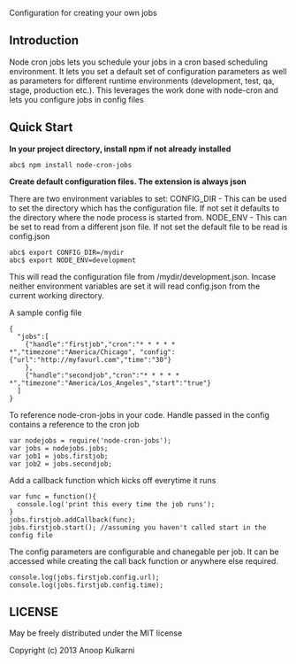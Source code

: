 Configuration for creating your own jobs

Introduction
------------

Node cron jobs lets you schedule your jobs in a cron based scheduling environment. It lets you set a default set of configuration parameters as well as parameters for different runtime environments (development, test, qa, stage, production etc.). 
This leverages the work done with node-cron and lets you configure jobs in config files

Quick Start
-----------

**In your project directory, install npm if not already installed**

    abc$ npm install node-cron-jobs

**Create default configuration files. The extension is always json**

There are two environment variables to set:
CONFIG_DIR - This can be used to set the directory which has the configuration file. If not set it defaults to the directory where the node process is started from.
NODE_ENV - This can be set to read from a different json file. If not set the default file to be read is config.json

    abc$ export CONFIG_DIR=/mydir
    abc$ export NODE_ENV=development

This will read the configuration file from /mydir/development.json. Incase neither environment variables are set it will read config.json from the current working directory.

A sample config file

    {
      "jobs":[
        {"handle":"firstjob","cron":"* * * * * *","timezone":"America/Chicago", "config": {"url":"http://myfavurl.com","time":"30"}
        },
        {"handle":"secondjob","cron":"* * * * * *","timezone":"America/Los_Angeles","start":"true"}
      ]
    }

To reference node-cron-jobs in your code. Handle passed in the config contains a reference to the cron job

    var nodejobs = require('node-cron-jobs');
    var jobs = nodejobs.jobs;
    var job1 = jobs.firstjob;
    var job2 = jobs.secondjob;

Add a callback function which kicks off everytime it runs

    var func = function(){
      console.log('print this every time the job runs');
    }
    jobs.firstjob.addCallback(func);
    jobs.firstjob.start(); //assuming you haven't called start in the config file

The config parameters are configurable and chanegable per job. It can be accessed while creating the call back function or anywhere else required.

    console.log(jobs.firstjob.config.url);
    console.log(jobs.firstjob.config.time); 

LICENSE
-------

May be freely distributed under the MIT license

Copyright (c) 2013 Anoop Kulkarni
